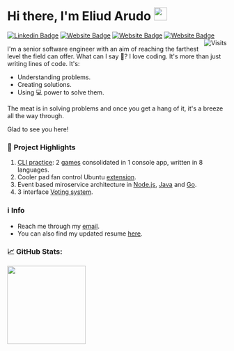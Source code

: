 # Hi there, I'm Eliud Arudo <img src="https://emojis.slackmojis.com/emojis/images/1531849430/4246/blob-sunglasses.gif?1531849430" style="margin-bottom: -7px" width="30"/> 

[![Linkedin Badge](https://img.shields.io/badge/-LinkedIn-0e76a8?style=flat-square&logo=Linkedin&logoColor=white)](https://linkedin.com/in/eliud-arudo)
[![Website Badge](https://img.shields.io/static/v1?label=Website&message=Portfolio&color=<COLOR>)](https://eliudarudo.netlify.app)
[![Website Badge](https://img.shields.io/static/v1?label=Website&message=Apps&color=blue)](https://eapps.netlify.app)
[![Website Badge](https://img.shields.io/static/v1?label=Website&message=Languages&color=blueviolet)](https://language-practice.netlify.app)
<a href="https://visitor-badge.laobi.icu/badge?page_id=vidyabhandary.visitor-badge&title=Visits"><img src="https://visitor-badge.laobi.icu/badge?page_id=eliudarudo.visitor-badge&title=Visits" align="right" alt="Visits"></a> 

I'm a senior software engineer with an aim of reaching the farthest level the field can offer. What can I say 🙍? I love coding. It's more than just writing lines of code. It's:
- Understanding problems.
- Creating solutions.
- Using 💻 power to solve them.

The meat is in solving problems and once you get a hang of it, it's a breeze all the way through. 

Glad to see you here!

### 📍 __Project Highlights__
1. [CLI practice](https://github.com/EliudArudo/CLI-Practice): 2 [games](https://language-practice.netlify.app) consolidated in 1 console app, written in 8 languages. 
2. Cooler pad fan control Ubuntu [extension](https://github.com/EliudArudo/fancontrol-coolerpad).
3. Event based miroservice architecture in [Node.js](https://github.com/EliudArudo/Container-Events-Communication-NodeJS), [Java](https://github.com/EliudArudo/Container-Events-Communication-Java) and [Go](https://github.com/EliudArudo/Container-Events-Communication-Go). 
4. 3 interface [Voting system](https://github.com/EliudArudo/Dockersed-Complex-Voting-App).

### ℹ️ __Info__
* Reach me through my [email](eliud.arudo@gmail.com).
* You can also find my updated resume [here](https://docs.google.com/document/d/.1XaTggzvvjBRh1IoMBfWWVcUMEpFYY2aIg22ekeb7nbM/edit?usp=sharing).

### 📈 __GitHub Stats:__
<p>
  <img height="180em" src="https://github-readme-stats.vercel.app/api/top-langs/?username=EliudArudo&show_icons=true&hide_border=true&layout=compact&langs_count=8"/>
</p>





